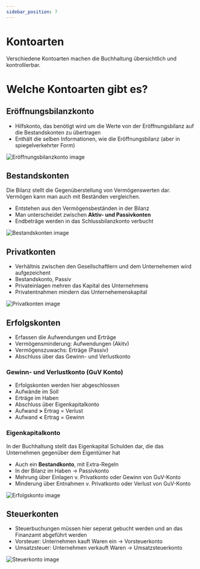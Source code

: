 ```yaml
---
sidebar_position: 7
---
```


# Kontoarten

Verschiedene Kontoarten machen die Buchhaltung übersichtlich und kontrollierbar.

# Welche Kontoarten gibt es?

## Eröffnungsbilanzkonto

- Hilfskonto, das benötigt wird um die Werte von der Eröffnungsbilanz auf die Bestandskonten zu übertragen
- Enthält die selben Informationen, wie die Eröffnungsbilanz (aber in spiegelverkehrter Form)

![Eröffnungsbilanzkonto image](/img/Eröffnungsbilanzkonto.png)

## Bestandskonten

Die Bilanz stellt die Gegenüberstellung von Vermögenswerten dar. Vermögen kann man auch mit Beständen vergleichen.

- Entstehen aus den Vermögensbeständen in der Bilanz
- Man unterscheidet zwischen **Aktiv- und Passivkonten**
- Endbeträge werden in das Schlussbilanzkonto verbucht

![Bestandskonten image](/img/Bestandskonto.png)

## Privatkonten

- Verhältnis zwischen den Gesellschaftlern und dem Unternehemen wird aufgezeichent
- Bestandskonto, Passiv
- Privateinlagen mehren das Kapital des Unternehmens
- Privatentnahmen mindern das Unternehemenskapital

![Privatkonten image](/img/Privatkonto.png)

## Erfolgskonten

- Erfassen die Aufwendungen und Erträge
- Vermögensminderung: Aufwendungen (Akitv)
- Vermögenszuwachs: Erträge (Passiv)
- Abschluss über das Gewinn- und Verlustkonto

### Gewinn- und Verlustkonto (GuV Konto)

- Erfolgskonten werden hier abgeschlossen
- Aufwände im Soll
- Erträge im Haben
- Abschluss über Eigenkapitalkonto
- Aufwand **>** Ertrag = Verlust
- Aufwand **<** Ertrag = Gewinn

### Eigenkapitalkonto

In der Buchhaltung stellt das Eigenkapital Schulden dar, die das Unternehmen gegenüber dem Eigentümer hat

- Auch ein **Bestandkonto**, mit Extra-Regeln
- In der Bilanz im Haben -> Passivkonto
- Mehrung über Einlagen v. Privatkonto oder Gewinn von GuV-Konto
- Minderung über Entnahmen v. Privatkonto oder Verlust von GuV-Konto

![Erfolgskonto image](/img/Erfolgskonto.png)

## Steuerkonten

- Steuerbuchungen müssen hier seperat gebucht werden und an das Finanzamt abgeführt werden
- Vorsteuer: Unternehmen kauft Waren ein -> Vorsteuerkonto
- Umsatzsteuer: Unternehmen verkauft Waren -> Umsatzsteuerkonto

![Steuerkonto image](/img/Steuerkonto.png)
